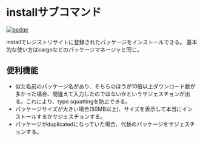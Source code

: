 # installサブコマンド

[![badge](https://img.shields.io/endpoint.svg?url=https%3A%2F%2Fgezf7g7pd5.execute-api.ap-northeast-1.amazonaws.com%2Fdefault%2Fsource_up_to_date%3Fowner%3Derg-lang%26repos%3Derg%26ref%3Dmain%26path%3Ddoc/EN/tools/install.md%26commit_hash%3Dd15cbbf7b33df0f78a575cff9679d84c36ea3ab1)](https://gezf7g7pd5.execute-api.ap-northeast-1.amazonaws.com/default/source_up_to_date?owner=erg-lang&repos=erg&ref=main&path=doc/EN/tools/install.md&commit_hash=d15cbbf7b33df0f78a575cff9679d84c36ea3ab1)

installでレジストリサイトに登録されたパッケージをインストールできる。
基本的な使い方はcargoなどのパッケージマネージャと同じ。

## 便利機能

* 似た名前のパッケージ名があり、そちらのほうが10倍以上ダウンロード数が多かった場合、間違えて入力したのではないかというサジェスチョンが出る。これにより、typo squattingを防止できる。
* パッケージサイズが大きい場合(50MB以上)、サイズを表示して本当にインストールするかサジェスチョンする。
* パッケージがduplicatedになっていた場合、代替のパッケージをサジェスチョンする。
